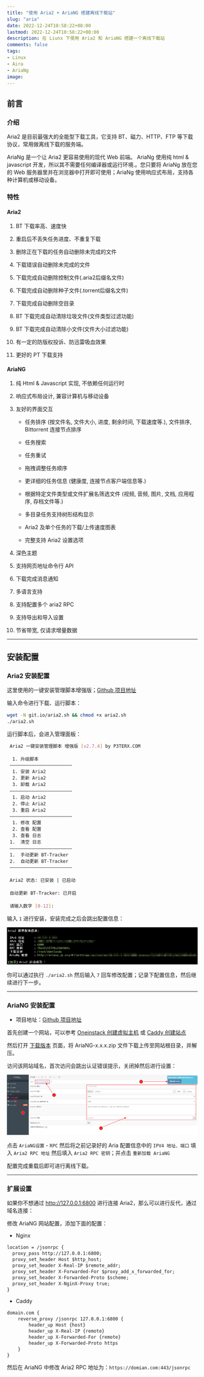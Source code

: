 ```yaml
---
title: "使用 Aria2 + AriaNG 搭建离线下载站"
slug: "aria"
date: 2022-12-24T10:58:22+08:00
lastmod: 2022-12-24T10:58:22+08:00
description: 在 Liunx 下使用 Aria2 和 AriaNG 搭建一个离线下载站
comments: false
tags:
- Linux
- Aira
- AriaNg
image:
---
```


## 前言

### 介绍

Aria2 是目前最强大的全能型下载工具，它支持 BT、磁力、HTTP、FTP 等下载协议，常用做离线下载的服务端。

AriaNg 是一个让 Aria2 更容易使用的现代 Web 前端。 AriaNg 使用纯 html & javascript 开发，所以其不需要任何编译器或运行环境.。您只要将 AriaNg 放在您的 Web 服务器里并在浏览器中打开即可使用；AriaNg 使用响应式布局，支持各种计算机或移动设备。

### 特性

#### Aria2

1. BT 下载率高、速度快
   
2. 重启后不丢失任务进度、不重复下载

3. 删除正在下载的任务自动删除未完成的文件

4. 下载错误自动删除未完成的文件

5. 下载完成自动删除控制文件(.aria2后缀名文件)

6. 下载完成自动删除种子文件(.torrent后缀名文件)

7. 下载完成自动删除空目录

8. BT 下载完成自动清除垃圾文件(文件类型过滤功能)

9. BT 下载完成自动清除小文件(文件大小过滤功能)

10. 有一定的防版权投诉、防迅雷吸血效果

11. 更好的 PT 下载支持

#### AriaNG

1. 纯 Html & Javascript 实现, 不依赖任何运行时
   
2. 响应式布局设计, 兼容计算机与移动设备
   
3. 友好的界面交互
   
    - 任务排序 (按文件名, 文件大小, 进度, 剩余时间, 下载速度等.), 文件排序, Bittorrent 连接节点排序
  
    - 任务搜索

    - 任务重试
  
    - 拖拽调整任务顺序
  
    - 更详细的任务信息 (健康度, 连接节点客户端信息等.)
  
    - 根据特定文件类型或文件扩展名筛选文件 (视频, 音频, 图片, 文档, 应用程序, 存档文件等.)
  
    - 多目录任务支持树形结构显示
  
    - Aria2 及单个任务的下载/上传速度图表
  
    - 完整支持 Aria2 设置选项

4. 深色主题
   
5. 支持网页地址命令行 API
   
6. 下载完成消息通知
   
7. 多语言支持
   
8. 支持配置多个 aria2 RPC
   
9. 支持导出和导入设置
    
10. 节省带宽, 仅请求增量数据

---

## 安装配置

### Aria2 安装配置

这里使用的一键安装管理脚本增强版；[Github 项目地址](https://github.com/P3TERX/aria2.sh)

输入命令进行下载、运行脚本：

```bash
wget -N git.io/aria2.sh && chmod +x aria2.sh
./aria2.sh
```

运行脚本后，会进入管理面板：

```bash
 Aria2 一键安装管理脚本 增强版 [v2.7.4] by P3TERX.COM
 
  1. 升级脚本
 ———————————————————————
  1. 安装 Aria2
  2. 更新 Aria2
  3. 卸载 Aria2
 ———————————————————————
  1. 启动 Aria2
  2. 停止 Aria2
  3. 重启 Aria2
 ———————————————————————
  1. 修改 配置
  2. 查看 配置
  3. 查看 日志
 1.  清空 日志
 ———————————————————————
 1.  手动更新 BT-Tracker
 2.  自动更新 BT-Tracker
 ———————————————————————

 Aria2 状态: 已安装 | 已启动

 自动更新 BT-Tracker: 已开启

 请输入数字 [0-12]:
```

输入 `1` 进行安装，安装完成之后会跳出配置信息：

![配置信息](1.png)

你可以通过执行 `./aria2.sh` 然后输入 `7` 回车修改配置；记录下配置信息，然后继续进行下一步。

---

### AriaNG 安装配置

- 项目地址：[Github 项目地址](https://github.com/mayswind/AriaNg)

首先创建一个网站，可以参考 [Oneinstack 创建虚拟主机](/archives/oneinstack/#创建虚拟主机) 或 [Caddy 创建站点](/archives/caddy/)

然后打开 [下载版本](https://github.com/mayswind/AriaNg/releases/) 页面，将 AriaNG-x.x.x.zip 文件下载上传至网站根目录，并解压。

访问该网站域名，首次访问会跳出认证错误提示，关闭掉然后进行设置：

![配置过程](2.png)

点击 `AriaNG设置` - `RPC` 然后将之前记录好的 Aria 配置信息中的 `IPV4 地址、端口` 填入 `Aria2 RPC 地址` 然后填入 `Aria2 RPC 密钥`；并点击 `重新加载 AriaNG`

配置完成重载后即可进行离线下载。

---

### 扩展设置

如果你不想通过 http://127.0.0.1:6800 进行连接 Aria2，那么可以进行反代，通过域名连接：

修改 AriaNG 网站配置，添加下面的配置：

- Nginx
  
```nginx
location = /jsonrpc {
  proxy_pass http://127.0.0.1:6800;
  proxy_set_header Host $http_host;
  proxy_set_header X-Real-IP $remote_addr;
  proxy_set_header X-Forwarded-For $proxy_add_x_forwarded_for;
  proxy_set_header X-Forwarded-Proto $scheme;
  proxy_set_header X-NginX-Proxy true;
}
```

- Caddy
  
```caddyfile
domain.com {
    reverse_proxy /jsonrpc 127.0.0.1:6800 {
        header_up Host {host}
		header_up X-Real-IP {remote}
		header_up X-Forwarded-For {remote}
		header_up X-Forwarded-Proto https
    }
}
```

然后在 AriaNG 中修改 Aria2 RPC 地址为：`https://domian.com:443/jsonrpc`
